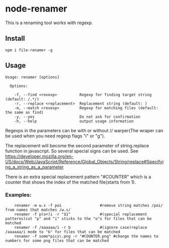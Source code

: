 # node-renamer

This is a renaming tool works with regexp.

## Install
```
npm i file-renamer -g
```

## Usage

```	
Usage: renamer [options]

  Options:

    -f, --find <rexexp>          Regexp for finding target string (default: /.*/)
    -r, --replace <replacement>  Replacement string (default: )
    -m, --match <rexexp>         Regexp for matching files (default: the same as find)
    -y, --yes                    Do not ask for confirmation
    -h, --help                   output usage information
```

Regexps in the parameters can be with or without // warper(The wraper can be used when you need regexp flags "i" or "g").


The replacement will become the second parameter of string.replace function in javascript. So several special signs can be used.
See https://developer.mozilla.org/en-US/docs/Web/JavaScript/Reference/Global_Objects/String/replace#Specifying_a_string_as_a_parameter
    
There is an extra special replacement pattern "#COUNTER" which is a counter that shows the index of the matched file(starts from 1).

### Examples:

```shell
    renamer -m w.s -f poi                 #remove string matches /poi/ from names that matches /w.s/
    renamer -f p(o+)i -r "$1"             #(special replacement patterns)cut "p" and "i" sticks to the "o"s for files that can be matched
    renamer -f /aaaaaa/i -r b             #(ignore case)replace /aaaaaa/i mode to "b" for files that can be matched
    renamer -f some*pics\.png -r "#COUNTER.png" #change the names to numbers for some png files that can be matched
```